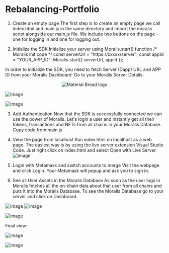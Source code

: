 # Rebalancing-Portfolio

1. Create an empty page
The first step is to create an empty page we call index.html and main.js in the same directory and import the moralis script alongside our main.js file. We include two buttons on the page - one for logging in and one for logging out.

2. Initialize the SDK
Initialize your server using Moralis.start() function
/* Moralis init code */
const serverUrl = "https://xxxxx/server";
const appId = "YOUR_APP_ID";
Moralis.start({ serverUrl, appId });

In order to initialize the SDK, you need to fetch Server (Dapp) URL and APP ID from your Moralis Dashboard. Go to your Moralis Server Details:

<p align="center">
    <img src="https://user-images.githubusercontent.com/87430736/188580317-16c21553-3e73-4819-a821-04e9738059ac.png" alt="Material Bread logo">
</p>

![image](https://user-images.githubusercontent.com/87430736/188580317-16c21553-3e73-4819-a821-04e9738059ac.png)

![image](https://user-images.githubusercontent.com/87430736/188580534-f9e49344-4d59-4b5d-8456-975aeb69377b.png)

3. Add Authentication
Now that the SDK is successfully connected we can use the power of Moralis. Let's login a user and instantly get all their tokens, transactions and NFTs from all chains in your Moralis Database.
Copy code from main.js

4. View the page from localhost
Run index.html on localhost as a web page. The easiest way is by using the live server extension Visual Studio Code. Just right click on index.html and select Open with Live Server.
![image](https://user-images.githubusercontent.com/87430736/188581166-6b301075-5e92-44a4-940e-50522562382b.png)

5. Login with Metamask and switch accounts to merge
Visit the webpage and click Login. Your Metamask will popup and ask you to sign in.

6. See all User Assets in the Moralis Database
As soon as the user logs in Moralis fetches all the on-chain data about that user from all chains and puts it into the Moralis Database. To see the Moralis Database go to your server and click on Dashboard.

![image](https://user-images.githubusercontent.com/87430736/188581465-3338ed80-4c0e-40c7-91f6-c43c91345d03.png)
![image](https://user-images.githubusercontent.com/87430736/188584463-ae5d1068-4867-4a6f-8c3b-d99330305e21.png)

![image](https://user-images.githubusercontent.com/87430736/188581730-fd2caafb-1cfb-4c0e-806d-725801cdc073.png)

Final view:

![image](https://user-images.githubusercontent.com/87430736/188585097-bac8991b-ccfb-48ec-95b2-66badff6c2d5.png)

![image](https://user-images.githubusercontent.com/87430736/188585399-ed485635-6801-451f-9109-b55695751f73.png)


